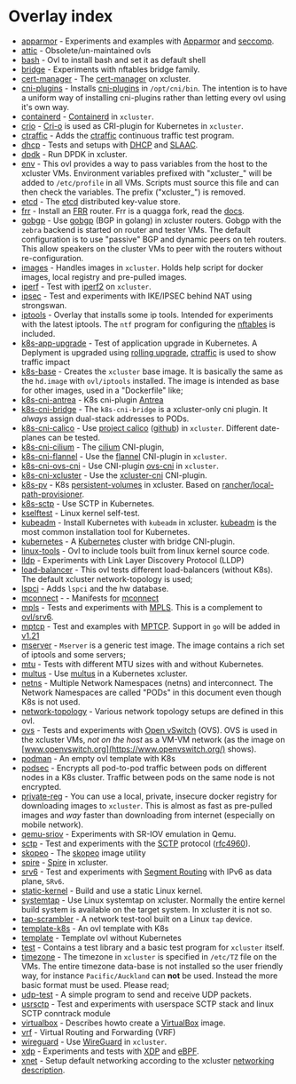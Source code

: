 # Overlay index

 * [apparmor](./apparmor/README.md) -  Experiments and examples with [Apparmor](https://apparmor.net/) and [seccomp](https://en.wikipedia.org/wiki/Seccomp). 
 * [attic](./attic/README.md) -  Obsolete/un-maintained ovls 
 * [bash](./bash/README.md) -  Ovl to install bash and set it as default shell 
 * [bridge](./bridge/README.md) -  Experiments with nftables bridge family. 
 * [cert-manager](./cert-manager/README.md) -  The [cert-manager](https://github.com/jetstack/cert-manager) on xcluster. 
 * [cni-plugins](./cni-plugins/README.md) -  Installs [cni-plugins](https://github.com/containernetworking/plugins) in `/opt/cni/bin`. The intention is to have a uniform way of installing cni-plugins rather than letting every ovl using it's own way. 
 * [containerd](./containerd/README.md) -  [Containerd](https://containerd.io/) in `xcluster`. 
 * [crio](./crio/README.md) -  [Cri-o](https://github.com/cri-o/cri-o) is used as CRI-plugin for Kubernetes in `xcluster`. 
 * [ctraffic](./ctraffic/README.md) -  Adds the [ctraffic](https://github.com/Nordix/ctraffic) continuous traffic test program. 
 * [dhcp](./dhcp/README.md) -  Tests and setups with [DHCP](https://en.wikipedia.org/wiki/Dynamic_Host_Configuration_Protocol) and [SLAAC](https://en.wikipedia.org/wiki/IPv6#Stateless_address_autoconfiguration_(SLAAC)). 
 * [dpdk](./dpdk/README.md) -  Run DPDK in xcluster. 
 * [env](./env/README.md) -  This ovl provides a way to pass variables from the host to the xcluster VMs. Environment variables prefixed with "xcluster_" will be added to `/etc/profile` in all VMs. Scripts must source this file and can then check the variables. The prefix ("xcluster_") is removed. 
 * [etcd](./etcd/README.md) -  The [etcd](https://github.com/coreos/etcd) distributed key-value store. 
 * [frr](./frr/README.md) -  Install an [FRR](https://frrouting.org/) router. Frr is a quagga fork, read the [docs](http://docs.frrouting.org/en/latest/). 
 * [gobgp](./gobgp/README.md) -  Use [gobgp](https://github.com/osrg/gobgp) (BGP in golang) in xcluster routers. Gobgp with the `zebra` backend is started on router and tester VMs. The default configuration is to use "passive" BGP and dynamic peers on teh routers. This allow speakers on the cluster VMs to peer with the routers without re-configuration. 
 * [images](./images/README.md) -  Handles images in `xcluster`. Holds help script for docker images, local registry and pre-pulled images. 
 * [iperf](./iperf/README.md) -  Test with [iperf2](https://sourceforge.net/projects/iperf2/) on `xcluster`. 
 * [ipsec](./ipsec/README.md) -  Test and experiments with IKE/IPSEC behind NAT using strongswan. 
 * [iptools](./iptools/README.md) -  Overlay that installs some ip tools. Intended for experiments with the latest iptools. The `ntf` program for configuring the [nftables](https://netfilter.org/projects/nftables/index.html) is included. 
 * [k8s-app-upgrade](./k8s-app-upgrade/README.md) -  Test of application upgrade in Kubernetes. A Deplyment is upgraded using [rolling upgrade]( https://kubernetes.io/docs/concepts/workloads/controllers/deployment/#updating-a-deployment), [ctraffic]( https://github.com/Nordix/ctraffic) is used to show traffic impact 
 * [k8s-base](./k8s-base/README.md) -  Creates the `xcluster` base image. It is basically the same as the `hd.image` with `ovl/iptools` installed. The image is intended as base for other images, used in a "Dockerfile" like; 
 * [k8s-cni-antrea](./k8s-cni-antrea/README.md) -  K8s cni-plugin [Antrea](https://github.com/antrea-io/antrea) 
 * [k8s-cni-bridge](./k8s-cni-bridge/README.md) -  The `k8s-cni-bridge` is a xcluster-only cni plugin. It *always* assign dual-stack addresses to PODs. 
 * [k8s-cni-calico](./k8s-cni-calico/README.md) -  Use [project calico](https://www.projectcalico.org/) ([github](https://github.com/projectcalico/calico)) in `xcluster`. Different date-planes can be tested. 
 * [k8s-cni-cilium](./k8s-cni-cilium/README.md) -  The [cilium](https://github.com/cilium/cilium) CNI-plugin, 
 * [k8s-cni-flannel](./k8s-cni-flannel/README.md) -  Use the [flannel](https://github.com/flannel-io/flannel) CNI-plugin in `xcluster`. 
 * [k8s-cni-ovs-cni](./k8s-cni-ovs-cni/README.md) -  Use CNI-plugin [ovs-cni](https://github.com/k8snetworkplumbingwg/ovs-cni) in `xcluster`. 
 * [k8s-cni-xcluster](./k8s-cni-xcluster/README.md) -  Use the [xcluster-cni](https://github.com/Nordix/xcluster-cni) CNI-plugin. 
 * [k8s-pv](./k8s-pv/README.md) -  K8s [persistent-volumes](https://kubernetes.io/docs/concepts/storage/persistent-volumes/) in xcluster. Based on [rancher/local-path-provisioner](https://github.com/rancher/local-path-provisioner). 
 * [k8s-sctp](./k8s-sctp/README.md) -  Use SCTP in Kubernetes. 
 * [kselftest](./kselftest/README.md) -  Linux kernel self-test. 
 * [kubeadm](./kubeadm/README.md) -  Install Kubernetes with `kubeadm` in xcluster. [kubeadm](https://github.com/kubernetes/kubeadm) is the most common installation tool for Kubernetes. 
 * [kubernetes](./kubernetes/README.md) -  A [Kubernetes](https://kubernetes.io/) cluster with bridge CNI-plugin. 
 * [linux-tools](./linux-tools/README.md) -  Ovl to include tools built from linux kernel source code. 
 * [lldp](./lldp/README.md) -  Experiments with Link Layer Discovery Protocol (LLDP) 
 * [load-balancer](./load-balancer/README.md) -  This ovl tests different load-balancers (without K8s). The default xcluster network-topology is used; 
 * [lspci](./lspci/README.md) -  Adds `lspci` and the hw database. 
 * [mconnect](./mconnect/README.md) -  - Manifests for [mconnect](https://github.com/Nordix/mconnect) 
 * [mpls](./mpls/README.md) -  Tests and experiments with [MPLS](https://en.wikipedia.org/wiki/Multiprotocol_Label_Switching). This is a complement to [ovl/srv6](https://github.com/Nordix/xcluster/tree/master/ovl/srv6). 
 * [mptcp](./mptcp/README.md) -  Test and examples with [MPTCP](https://www.rfc-editor.org/rfc/rfc8684.txt). Support in `go` will be added in [v1.21]( https://github.com/golang/go/issues/56539#issuecomment-1332585915) 
 * [mserver](./mserver/README.md) -  `Mserver` is a generic test image. The image contains a rich set of iptools and some servers; 
 * [mtu](./mtu/README.md) -  Tests with different MTU sizes with and without Kubernetes. 
 * [multus](./multus/README.md) -  Use [multus](https://github.com/k8snetworkplumbingwg/multus-cni) in a Kubernetes xcluster. 
 * [netns](./netns/README.md) -  Multiple Network Namespaces (netns) and interconnect. The Network Namespaces are called "PODs" in this document even though K8s is not used. 
 * [network-topology](./network-topology/README.md) -  Various network topology setups are defined in this ovl. 
 * [ovs](./ovs/README.md) -  Tests and experiments with [Open vSwitch](https://www.openvswitch.org/) (OVS). OVS is used in the xcluster VMs, *not on the host* as a VM-VM network (as the image on [www.openvswitch.org](https://www.openvswitch.org/) shows). 
 * [podman](./podman/README.md) -  An empty ovl template with K8s 
 * [podsec](./podsec/README.md) -  Encrypts all pod-to-pod traffic between pods on different nodes in a K8s cluster. Traffic between pods on the same node is not encrypted. 
 * [private-reg](./private-reg/README.md) -  You can use a local, private, insecure docker registry for downloading images to `xcluster`. This is almost as fast as pre-pulled images and *way* faster than downloading from internet (especially on mobile network). 
 * [qemu-sriov](./qemu-sriov/README.md) -  Experiments with SR-IOV emulation in Qemu. 
 * [sctp](./sctp/README.md) -  Test and experiments with the [SCTP](https://en.wikipedia.org/wiki/Stream_Control_Transmission_Protocol) protocol ([rfc4960](https://datatracker.ietf.org/doc/html/rfc4960)). 
 * [skopeo](./skopeo/README.md) -  The [skopeo](https://github.com/containers/skopeo) image utility 
 * [spire](./spire/README.md) -  [Spire](https://spiffe.io/docs/latest/spire-about/spire-concepts/) in xcluster. 
 * [srv6](./srv6/README.md) -  Test and experiments with [Segment Routing](https://en.wikipedia.org/wiki/Segment_routing) with IPv6 as data plane, `SRv6`. 
 * [static-kernel](./static-kernel/README.md) -  Build and use a static Linux kernel. 
 * [systemtap](./systemtap/README.md) -  Use Linux systemtap on xcluster. Normally the entire kernel build system is available on the target system. In xcluster it is not so. 
 * [tap-scrambler](./tap-scrambler/README.md) -  A network test-tool built on a Linux `tap` device. 
 * [template-k8s](./template-k8s/README.md) -  An ovl template with K8s 
 * [template](./template/README.md) -  Template ovl without Kubernetes 
 * [test](./test/README.md) -  Contains a test library and a basic test program for `xcluster` itself. 
 * [timezone](./timezone/README.md) -  The timezone in `xcluster` is specified in `/etc/TZ` file on the VMs. The entire timezone data-base is not installed so the user friendly way, for instance `Pacific/Auckland` can **not** be used. Instead the more basic format must be used. Please read; 
 * [udp-test](./udp-test/README.md) -  A simple program to send and receive UDP packets. 
 * [usrsctp](./usrsctp/README.md) -  Test and experiments with userspace SCTP stack and linux SCTP conntrack module 
 * [virtualbox](./virtualbox/README.md) -  Describes howto create a [VirtualBox](https://www.virtualbox.org/) image. 
 * [vrf](./vrf/README.md) -  Virtual Routing and Forwarding (VRF) 
 * [wireguard](./wireguard/README.md) -  Use [WireGuard](https://www.wireguard.com/) in `xcluster`. 
 * [xdp](./xdp/README.md) -  Experiments and tests with [XDP](https://en.wikipedia.org/wiki/Express_Data_Path) and [eBPF](https://ebpf.io/). 
 * [xnet](./xnet/README.md) -  Setup default networking according to the xcluster [networking description](../../doc/networking.md). 
